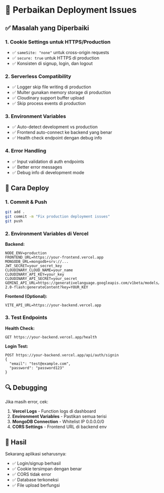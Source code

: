 # 🔧 Perbaikan Deployment Issues

## ✅ Masalah yang Diperbaiki

### 1. **Cookie Settings untuk HTTPS/Production**

- ✅ `sameSite: "none"` untuk cross-origin requests
- ✅ `secure: true` untuk HTTPS di production
- ✅ Konsisten di signup, login, dan logout

### 2. **Serverless Compatibility**

- ✅ Logger skip file writing di production
- ✅ Multer gunakan memory storage di production
- ✅ Cloudinary support buffer upload
- ✅ Skip process events di production

### 3. **Environment Variables**

- ✅ Auto-detect development vs production
- ✅ Frontend auto-connect ke backend yang benar
- ✅ Health check endpoint dengan debug info

### 4. **Error Handling**

- ✅ Input validation di auth endpoints
- ✅ Better error messages
- ✅ Debug info di development mode

## 🚀 Cara Deploy

### 1. Commit & Push

```bash
git add .
git commit -m "Fix production deployment issues"
git push
```

### 2. Environment Variables di Vercel

**Backend:**

```
NODE_ENV=production
FRONTEND_URL=https://your-frontend.vercel.app
MONGODB_URL=mongodb+srv://...
JWT_SECRET=your_secret_key
CLOUDINARY_CLOUD_NAME=your_name
CLOUDINARY_API_KEY=your_key
CLOUDINARY_API_SECRET=your_secret
GEMINI_API_URL=https://generativelanguage.googleapis.com/v1beta/models/gemini-2.0-flash:generateContent?key=YOUR_KEY
```

**Frontend (Optional):**

```
VITE_API_URL=https://your-backend.vercel.app
```

### 3. Test Endpoints

**Health Check:**

```
GET https://your-backend.vercel.app/health
```

**Login Test:**

```
POST https://your-backend.vercel.app/api/auth/signin
{
  "email": "test@example.com",
  "password": "password123"
}
```

## 🔍 Debugging

Jika masih error, cek:

1. **Vercel Logs** - Function logs di dashboard
2. **Environment Variables** - Pastikan semua terisi
3. **MongoDB Connection** - Whitelist IP 0.0.0.0/0
4. **CORS Settings** - Frontend URL di backend env

## 🎉 Hasil

Sekarang aplikasi seharusnya:

- ✅ Login/signup berhasil
- ✅ Cookie tersimpan dengan benar
- ✅ CORS tidak error
- ✅ Database terkoneksi
- ✅ File upload berfungsi
